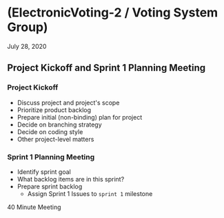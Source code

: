 #   (ElectronicVoting-2 / Voting System Group)

July 28, 2020

## Project Kickoff and Sprint 1 Planning Meeting

### Project Kickoff

-   Discuss project and project's scope
-   Prioritize product backlog
-   Prepare initial (non-binding) plan for project
-   Decide on branching strategy
-   Decide on coding style
-   Other project-level matters

### Sprint 1 Planning Meeting

-   Identify sprint goal
-   What backlog items are in this sprint?
-   Prepare sprint backlog
    -   Assign Sprint 1 Issues to `sprint 1` milestone

40 Minute Meeting
